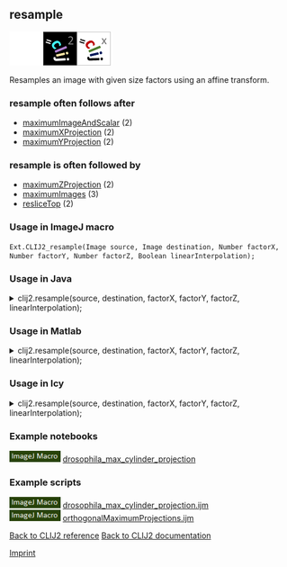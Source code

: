 ## resample
<img src="images/mini_empty_logo.png"/><img src="images/mini_clij2_logo.png"/><img src="images/mini_clijx_logo.png"/>

Resamples an image with given size factors using an affine transform.

### resample often follows after
* <a href="reference_maximumImageAndScalar">maximumImageAndScalar</a> (2)
* <a href="reference_maximumXProjection">maximumXProjection</a> (2)
* <a href="reference_maximumYProjection">maximumYProjection</a> (2)


### resample is often followed by
* <a href="reference_maximumZProjection">maximumZProjection</a> (2)
* <a href="reference_maximumImages">maximumImages</a> (3)
* <a href="reference_resliceTop">resliceTop</a> (2)


### Usage in ImageJ macro
```
Ext.CLIJ2_resample(Image source, Image destination, Number factorX, Number factorY, Number factorZ, Boolean linearInterpolation);
```




### Usage in Java


<details>

<summary>
clij2.resample(source, destination, factorX, factorY, factorZ, linearInterpolation);
</summary>
<pre class="highlight">// init CLIJ and GPU
import net.haesleinhuepf.clij2.CLIJ2;
import net.haesleinhuepf.clij.clearcl.ClearCLBuffer;
CLIJ2 clij2 = CLIJ2.getInstance();

// get input parameters
ClearCLBuffer source = clij2.push(sourceImagePlus);
destination = clij2.create(source);
float factorX = 1.0;
float factorY = 2.0;
float factorZ = 3.0;
boolean linearInterpolation = true;
</pre>

<pre class="highlight">
// Execute operation on GPU
clij2.resample(source, destination, factorX, factorY, factorZ, linearInterpolation);
</pre>

<pre class="highlight">
//show result
destinationImagePlus = clij2.pull(destination);
destinationImagePlus.show();

// cleanup memory on GPU
clij2.release(source);
clij2.release(destination);
</pre>

</details>





### Usage in Matlab


<details>

<summary>
clij2.resample(source, destination, factorX, factorY, factorZ, linearInterpolation);
</summary>
<pre class="highlight">% init CLIJ and GPU
clij2 = init_clatlab();

% get input parameters
source = clij2.pushMat(source_matrix);
destination = clij2.create(source);
factorX = 1.0;
factorY = 2.0;
factorZ = 3.0;
linearInterpolation = true;
</pre>

<pre class="highlight">
% Execute operation on GPU
clij2.resample(source, destination, factorX, factorY, factorZ, linearInterpolation);
</pre>

<pre class="highlight">
% show result
destination = clij2.pullMat(destination)

% cleanup memory on GPU
clij2.release(source);
clij2.release(destination);
</pre>

</details>





### Usage in Icy


<details>

<summary>
clij2.resample(source, destination, factorX, factorY, factorZ, linearInterpolation);
</summary>
<pre class="highlight">// init CLIJ and GPU
importClass(net.haesleinhuepf.clicy.CLICY);
importClass(Packages.icy.main.Icy);

clij2 = CLICY.getInstance();

// get input parameters
source_sequence = getSequence();
source = clij2.pushSequence(source_sequence);
destination = clij2.create(source);
factorX = 1.0;
factorY = 2.0;
factorZ = 3.0;
linearInterpolation = true;
</pre>

<pre class="highlight">
// Execute operation on GPU
clij2.resample(source, destination, factorX, factorY, factorZ, linearInterpolation);
</pre>

<pre class="highlight">
// show result
destination_sequence = clij2.pullSequence(destination)
Icy.addSequence(destination_sequence);
// cleanup memory on GPU
clij2.release(source);
clij2.release(destination);
</pre>

</details>





### Example notebooks
<a href="https://clij.github.io/clij2-docs/md/drosophila_max_cylinder_projection"><img src="images/language_macro.png" height="20"/></a> [drosophila_max_cylinder_projection](https://clij.github.io/clij2-docs/md/drosophila_max_cylinder_projection)  




### Example scripts
<a href="https://github.com/clij/clij2-docs/blob/master/src/main/macro/drosophila_max_cylinder_projection.ijm"><img src="images/language_macro.png" height="20"/></a> [drosophila_max_cylinder_projection.ijm](https://github.com/clij/clij2-docs/blob/master/src/main/macro/drosophila_max_cylinder_projection.ijm)  
<a href="https://github.com/clij/clij2-docs/blob/master/src/main/macro/orthogonalMaximumProjections.ijm"><img src="images/language_macro.png" height="20"/></a> [orthogonalMaximumProjections.ijm](https://github.com/clij/clij2-docs/blob/master/src/main/macro/orthogonalMaximumProjections.ijm)  


[Back to CLIJ2 reference](https://clij.github.io/clij2-docs/reference)
[Back to CLIJ2 documentation](https://clij.github.io/clij2-docs)

[Imprint](https://clij.github.io/imprint)
